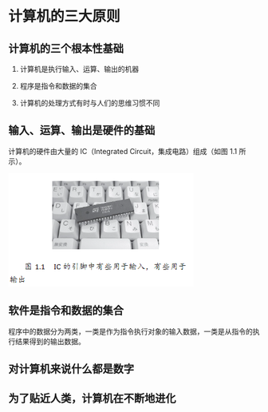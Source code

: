 # 计算机的三大原则

## 计算机的三个根本性基础

1. 计算机是执行输入、运算、输出的机器

2. 程序是指令和数据的集合

3. 计算机的处理方式有时与人们的思维习惯不同

## 输入、运算、输出是硬件的基础

计算机的硬件由大量的 IC（Integrated Circuit，集成电路）组成（如图 1.1 所示）。

![](markdown_import_image/import-2022-12-25-16-43-10.png)

## 软件是指令和数据的集合

程序中的数据分为两类，一类是作为指令执行对象的输入数据，一类是从指令的执行结果得到的输出数据。

## 对计算机来说什么都是数字

## 为了贴近人类，计算机在不断地进化